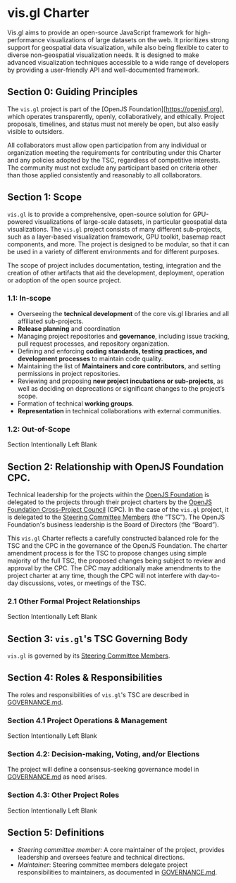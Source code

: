 # vis.gl Charter
Vis.gl aims to provide an open-source JavaScript framework for high-performance visualizations of large datasets on the web. It prioritizes strong support for geospatial data visualization, while also being flexible to cater to diverse non-geospatial visualization needs. It is designed to make advanced visualization techniques accessible to a wide range of developers by providing a user-friendly API and well-documented framework.
## Section 0: Guiding Principles

The `vis.gl` project is part of the [OpenJS Foundation][https://openjsf.org], which operates transparently, openly, collaboratively, and ethically. Project proposals, timelines, and status must not merely be open, but also easily visible to outsiders.

All collaborators must allow open participation from any individual or organization meeting the requirements for contributing under this Charter and any policies adopted by the TSC, regardless of competitive interests. The community must not exclude any participant based on criteria other than those applied consistently and reasonably to all collaborators.

## Section 1: Scope

`vis.gl` is to provide a comprehensive, open-source solution for GPU-powered visualizations of large-scale datasets, in particular geospatial data visualizations. The `vis.gl` project consists of many different sub-projects, such as a layer-based visualization framework, GPU toolkit, basemap react components, and more. The project is designed to be modular, so that it can be used in a variety of different environments and for different purposes.

The scope of project includes documentation, testing, integration and the creation of other artifacts that aid the development, deployment, operation or adoption of the open source project.

### 1.1: In-scope

 - Overseeing the **technical development** of the core vis.gl libraries and all affiliated sub-projects.
 - **Release planning** and coordination
 - Managing project repositories and **governance**, including issue tracking, pull request processes, and repository organization.
 - Defining and enforcing **coding standards, testing practices, and development processes** to maintain code quality.
 - Maintaining the list of **Maintainers and core contributors**, and setting permissions in project repositories.
 - Reviewing and proposing **new project incubations or sub-projects**, as well as deciding on deprecations or significant changes to the project’s scope.
 - Formation of technical **working groups**.
 - **Representation** in technical collaborations with external communities.

### 1.2: Out-of-Scope

Section Intentionally Left Blank

## Section 2: Relationship with OpenJS Foundation CPC.

Technical leadership for the projects within the [OpenJS Foundation](https://openjsf.org/) is delegated to the projects through their project charters by the [OpenJS Foundation Cross-Project Council](https://openjsf.org/about/governance/) (CPC). In the case of the `vis.gl` project, it is delegated to the [Steering Committee Members](https://github.com/visgl/tsc/blob/master/README.md#steering-committee-members) (the “TSC”). The OpenJS Foundation's business leadership is the Board of Directors (the “Board”).

This `vis.gl` Charter reflects a carefully constructed balanced role for the TSC and the CPC in the governance of the OpenJS Foundation. The charter amendment process is for the TSC to propose changes using simple majority of the full TSC, the proposed changes being subject to review and approval by the CPC. The CPC may additionally make amendments to the project charter at any time, though the CPC will not interfere with day-to-day discussions, votes, or meetings of the TSC.

### 2.1 Other Formal Project Relationships

Section Intentionally Left Blank

## Section 3: `vis.gl`'s TSC Governing Body

`vis.gl` is governed by its [Steering Committee Members](https://github.com/visgl/tsc/blob/master/README.md#steering-committee-members).

## Section 4: Roles & Responsibilities 

The roles and responsibilities of `vis.gl`'s TSC are described in [GOVERNANCE.md](./GOVERNANCE.md).

### Section 4.1 Project Operations & Management

Section Intentionally Left Blank

### Section 4.2: Decision-making, Voting, and/or Elections

The project will define a consensus-seeking governance model in [GOVERNANCE.md](./GOVERNANCE.md) as need arises.

### Section 4.3: Other Project Roles

Section Intentionally Left Blank

## Section 5: Definitions

- *Steering committee member*: A core maintainer of the project, provides leadership and oversees feature and technical directions.
- *Maintainer*: Steering committee members delegate project responsibilities to maintainers, as documented in [GOVERNANCE.md](./GOVERNANCE.md).
